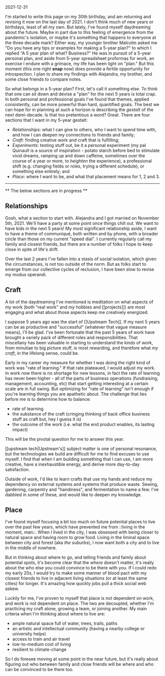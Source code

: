 2021-12-31

I'm started to write this page on my 30th birthday, and am returning and revising it now on the last day of 2021. I don't think much of new years or birthdays, least of all my own. But lately, I've found myself daydreaming about the future. Maybe in part due to this feeling of emergence from the pandemic's isolation, or maybe it's something that happens to everyone at the three decade mark? Either way, my younger brother Malcolm asked me "Do you have any tips or examples for making a 5-year plan?" to which I replied "A 5 year plan of what? Business?" He was in pursuit of a 5-year personal plan, and aside from 5-year spreadsheet proformas for work, an exercise I endure with a grimace, my life has been light on "plan." But this moment (this one right **snap** now) does provide a fertile opportunity for introspection. I plan to share my findings with Alejandra, my brother, and some close friends to compare notes.

So what belongs in a 5-year plan? First, let's call it something else. To think that one can sit down and devise a "plan" for the next 5 years is total crap. In both personal and professional goals I've found that themes, applied consistently, can be more powerful than hard, quantified goals. The best we can hope for in planning at such a horizon is describing the _gestalt_ of the next demi-decade. Is that too pretentious a word? Great. There are four sections that I want in my 5-year gestalt:

+ *Relationships*: what I can give to others, who I want to spend time with, and how I can deepen my connections to friends and family;
+ *Craft*: finding creative work and craft that is fulfilling;
+ *Experiments*: testing stuff out, be it a personal experiment (my pal Quinault is a source of inspiration - potato starch before bed to stimulate vivid dreams, ramping up and down caffeine, sometimes over the course of a year or more, to _heighten_ the experience), a professional shift (e.g. changing fields or roles, trying a different schedule), or something else entirely; and
+ *Place*: where I want to be, and what that placement means for 1, 2 and 3.

---

** The below sections are in progress **

## Relationships

Gosh, what a section to start with. Alejandra and I got married on November 5th, 2021. We'll have a party at some point once things chill out. We want to have kids in the next 5 years! My most significant relationship aside, I want to have a theme of communiqué, both written and by phone, with a broader circle than those on my current "speed dial". I currently regularly call my family and closest friends, but there are a number of folks I hope to keep close in spite of life's drift.

Over the last 2 years I've fallen into a stasis of social isolation, which given the circumstances, is not too outside of the norm. But as folks start to emerge from our collective cycles of reclusion, I have been slow to revise my modus operandi.

## Craft

A lot of the daydreaming I've mentioned is meditation on what aspects of my work (both "real work" and my hobbies and [[projects]]) are most engaging and what about those aspects keep me creatively energized.

I suppose 5 years ago was the start of [[Upstream Tech]]. If my next 5 years can be as productive and "successful" (whatever that vague measure means), I'll be glad. I've been fortunate that the past 5 years of work have brought a variety pack of different roles and responsibilities. That miscellany has been valuable in starting to understand the kinds of work, from minutiae to big picture stuff, is most rewarding, and therefore what _my craft_, in the lifelong sense, could be.

Early in my career my measure for whether I was doing the right kind of work was "rate of learning." If that rate plateaued, I would adjust my work. In work now there is no shortage for new lessons, in fact the rate of learning has never been higher - all of the parts of business operations (fundraising, management, accounting, etc) that start getting interesting at a certain scale are in full swing. But optimizing for "rate of learning" isn't enough if you're learning things you are apathetic about. The challenge that lies before me is to determine how to balance:
+ rate of learning
+ the substance of the craft (cringing thinking of back office business stuff as craft but, hey I guess it is)
+ the outcome of the work (i.e. what the end product enables, its lasting impact)

This will be the pivotal question for me to answer this year.

[[upstream tech|Upstream's]] subject matter is one of personal resonance, but the technologies we build are difficult for me to find excuses to use myself. I find that when I am building something that I can use, I am more creative, have a inexhaustible energy, and derive more day-to-day satisfaction.

Outside of work, I'd like to learn crafts that use my hands and reduce my dependency on external systems and systems that produce waste. Sewing, gardening, carpentry and "handiness", and fermentation to name a few. I've dabbled in some of these, and would like to deepen my knowledge.

## Place

I've found myself focusing a bit too much on future potential places to live over the past few years, which have prevented me from ::living in the moment, man::. When I lived in the city, I was obsessed with being closer to natural space and having room to grow food. Living in the liminal space between city and forest (aka _the suburbs_), I now want both a city and to live in the middle of nowhere.

But in thinking about where to go, and telling friends and family about potential spots, it's become clear that the _where_ doesn't matter, it's really about the who else you could convince to be there with you. If I could redo my early 20s, I would try to make some manner of blood pact with my closest friends to live in adjacent living situations (or at least the same cities) for longer. It's amazing how quickly jobs pull a thick social web askew.

Luckily for me, I've proven to myself that place is not dependent on work, and work is not dependent on place. The two are decoupled, whether I'm practicing my craft alone, growing a team, or joining another. My main criteria when I'm thinking about where to live are:
+ ample natural space full of water, trees, trails, paths
+ an artistic and intellectual community (having a nearby college or university helps)
+ access to train and air travel
+ low-to-medium cost of living
+ resilient to climate-change

So I do foresee moving at some point in the near future, but it's really about figuring out who between family and close friends will be where and who can be convinced to be there too.

